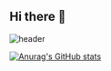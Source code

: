 ## Hi there 👋


![header](https://capsule-render.vercel.app/api?type=waving&color=auto&height=300&section=header&text=ChrisLin%20Lab&fontSize=90)

[![Anurag's GitHub stats](https://github-readme-stats.vercel.app/api?username=jiminxchris&show_icons=true&theme=radical)](https://github.com/anuraghazra/github-readme-stats)

<!--
**jiminxchris/jiminxchris** is a ✨ _special_ ✨ repository because its `README.md` (this file) appears on your GitHub profile.

Here are some ideas to get you started:

- 🔭 I’m currently working on ...
- 🌱 I’m currently learning ...
- 👯 I’m looking to collaborate on ...
- 🤔 I’m looking for help with ...
- 💬 Ask me about ...
- 📫 How to reach me: ...
- 😄 Pronouns: ...
- ⚡ Fun fact: ...
-->
